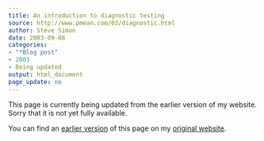 ```yaml
---
title: An introduction to diagnostic testing 
source: http://www.pmean.com/03/diagnostic.html
author: Steve Simon
date: 2003-09-08
categories:
- "*Blog post"
- 2003
- Being updated
output: html_document
page_update: no
---
```


This page is currently being updated from the earlier version of my website. Sorry that it is not yet fully available.

<!---More--->

You can find an [earlier version][sim1] of this page on my [original website][sim2].

[sim1]: http://www.pmean.com/03/diagnostic.html
[sim2]: http://www.pmean.com/original_site.html
